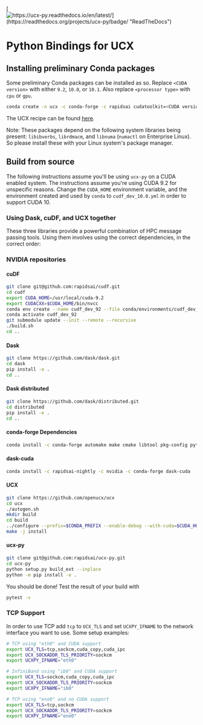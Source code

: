 [![https://ucx-py.readthedocs.io/en/latest/](https://readthedocs.org/projects/ucx-py/badge/ "ReadTheDocs")]( https://ucx-py.readthedocs.io/en/latest/ )

# Python Bindings for UCX

## Installing preliminary Conda packages

Some preliminary Conda packages can be installed as so. Replace `<CUDA version>`
with either `9.2`, `10.0`, or `10.1`. Also replace `<processor type>`
with `cpu` or `gpu`.

```bash
conda create -n ucx -c conda-forge -c rapidsai cudatoolkit=<CUDA version> ucx-proc=*=<processor type> ucx ucx-py python=3.7
```

The UCX recipe can be found [here](https://github.com/conda-forge/ucx-split-feedstock/tree/rc/recipe).

Note: These packages depend on the following system libraries being present:
`libibverbs`, `librdmacm`, and `libnuma` (`numactl` on Enterprise Linux). So
please install these with your Linux system's package manager.

## Build from source

The following instructions assume you'll be using `ucx-py` on a CUDA enabled system. The instructions assume you're using CUDA 9.2 for unspecific reasons. Change the `CUDA_HOME` environment variable, and the environment created and used by `conda` to `cudf_dev_10.0.yml` in order to support CUDA 10.

### Using Dask, cuDF, and UCX together

These three libraries provide a powerful combination of HPC message passing
tools. Using them involves using the correct dependencies, in the correct
order:

### NVIDIA repositories

#### cuDF

```bash
git clone git@github.com:rapidsai/cudf.git
cd cudf
export CUDA_HOME=/usr/local/cuda-9.2
export CUDACXX=$CUDA_HOME/bin/nvcc
conda env create --name cudf_dev_92 --file conda/environments/cudf_dev_cuda9.2.yml
conda activate cudf_dev_92
git submodule update --init --remote --recursive
./build.sh
cd ..
```

#### Dask

```bash
git clone https://github.com/dask/dask.git
cd dask
pip install -e .
cd ..
```

#### Dask distributed

```bash
git clone https://github.com/dask/distributed.git
cd distributed
pip install -e .
cd ..
```

#### conda-forge Dependencies

```bash
conda install -c conda-forge automake make cmake libtool pkg-config pytest-asyncio cython cupy distributed setuptools
```

#### dask-cuda

```bash
conda install -c rapidsai-nightly -c nvidia -c conda-forge dask-cuda
```

#### UCX

```bash
git clone https://github.com/openucx/ucx
cd ucx
./autogen.sh
mkdir build
cd build
../configure --prefix=$CONDA_PREFIX --enable-debug --with-cuda=$CUDA_HOME --enable-mt CPPFLAGS="-I//$CUDA_HOME/include"
make -j install
```

#### ucx-py

```bash
git clone git@github.com:rapidsai/ucx-py.git
cd ucx-py
python setup.py build_ext --inplace
python -m pip install -e .
```

You should be done! Test the result of your build with

```bash
pytest -v
```

### TCP Support

In order to use TCP add `tcp` to `UCX_TLS` and set `UCXPY_IFNAME` to the network interface you want to use. Some setup examples:

```bash
# TCP using "eth0" and CUDA support
export UCX_TLS=tcp,sockcm,cuda_copy,cuda_ipc
export UCX_SOCKADDR_TLS_PRIORITY=sockcm
export UCXPY_IFNAME="eth0"

# InfiniBand using "ib0" and CUDA support
export UCX_TLS=sockcm,cuda_copy,cuda_ipc
export UCX_SOCKADDR_TLS_PRIORITY=sockcm
export UCXPY_IFNAME="ib0"

# TCP using "eno0" and no CUDA support
export UCX_TLS=tcp,sockcm
export UCX_SOCKADDR_TLS_PRIORITY=sockcm
export UCXPY_IFNAME="eno0"
```
